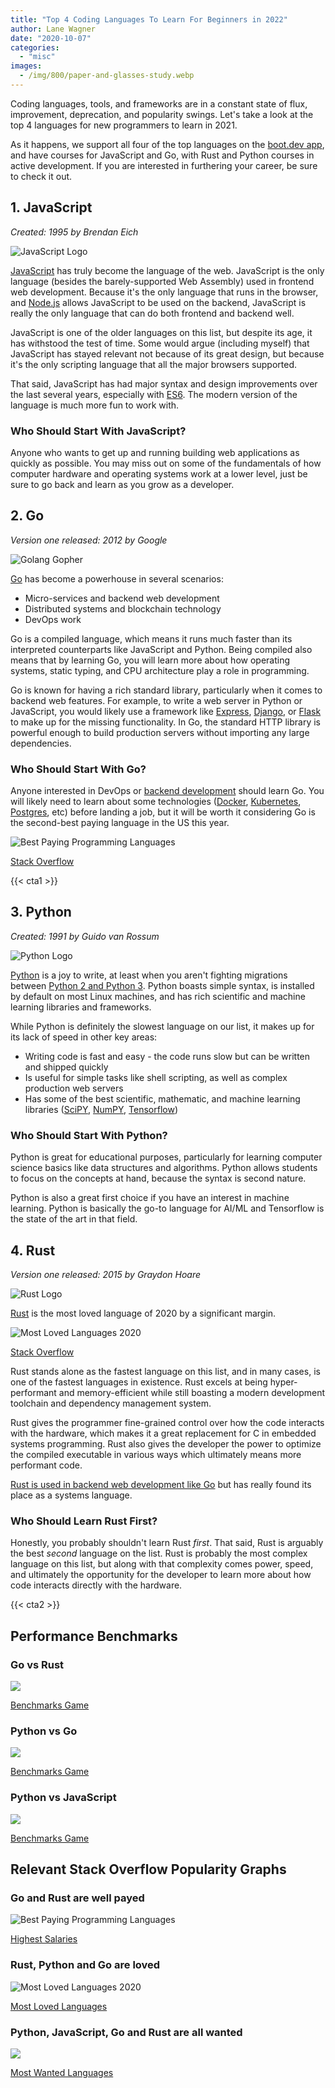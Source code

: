 ```yaml
---
title: "Top 4 Coding Languages To Learn For Beginners in 2022"
author: Lane Wagner
date: "2020-10-07"
categories: 
  - "misc"
images:
  - /img/800/paper-and-glasses-study.webp
---
```


Coding languages, tools, and frameworks are in a constant state of flux, improvement, deprecation, and popularity swings. Let's take a look at the top 4 languages for new programmers to learn in 2021.

As it happens, we support all four of the top languages on the [boot.dev app](https://boot.dev/), and have courses for JavaScript and Go, with Rust and Python courses in active development. If you are interested in furthering your career, be sure to check it out.

## 1. JavaScript

_Created: 1995 by Brendan Eich_

![JavaScript Logo](/img/800/logo-javascript.png)

[JavaScript](https://developer.mozilla.org/en-US/docs/Web/JavaScript) has truly become the language of the web. JavaScript is the only language (besides the barely-supported Web Assembly) used in frontend web development. Because it's the only language that runs in the browser, and [Node.js](https://nodejs.org/en/) allows JavaScript to be used on the backend, JavaScript is really the only language that can do both frontend and backend well.

JavaScript is one of the older languages on this list, but despite its age, it has withstood the test of time. Some would argue (including myself) that JavaScript has stayed relevant not because of its great design, but because it's the only scripting language that all the major browsers supported.

That said, JavaScript has had major syntax and design improvements over the last several years, especially with [ES6](https://www.w3schools.com/js/js_es6.asp). The modern version of the language is much more fun to work with.

### Who Should Start With JavaScript?

Anyone who wants to get up and running building web applications as quickly as possible. You may miss out on some of the fundamentals of how computer hardware and operating systems work at a lower level, just be sure to go back and learn as you grow as a developer.

## 2. Go

_Version one released: 2012 by Google_

![Golang Gopher](/img/800/go-300x157.png)

[Go](https://golang.org/) has become a powerhouse in several scenarios:

- Micro-services and backend web development
- Distributed systems and blockchain technology
- DevOps work

Go is a compiled language, which means it runs much faster than its interpreted counterparts like JavaScript and Python. Being compiled also means that by learning Go, you will learn more about how operating systems, static typing, and CPU architecture play a role in programming.

Go is known for having a rich standard library, particularly when it comes to backend web features. For example, to write a web server in Python or JavaScript, you would likely use a framework like [Express](https://expressjs.com/), [Django](https://www.djangoproject.com/), or [Flask](https://flask.palletsprojects.com/en/1.1.x/) to make up for the missing functionality. In Go, the standard HTTP library is powerful enough to build production servers without importing any large dependencies.

### Who Should Start With Go?

Anyone interested in DevOps or [backend development](/backend/become-backend-developer/) should learn Go. You will likely need to learn about some technologies ([Docker](https://www.docker.com/), [Kubernetes](https://kubernetes.io/), [Postgres](https://www.postgresql.org/), etc) before landing a job, but it will be worth it considering Go is the second-best paying language in the US this year.

![Best Paying Programming Languages](/img/800/Screen-Shot-2020-07-09-at-7.46.49-AM-1024x469-1.png)

[Stack Overflow](https://insights.stackoverflow.com/survey/2020#technology-what-languages-are-associated-with-the-highest-salaries-worldwide-united-states)

{{< cta1 >}}

## 3. Python

_Created: 1991 by Guido van Rossum_

![Python Logo](/img/800/python-logo-master-v3-TM-flattened.png)

[Python](https://www.python.org/) is a joy to write, at least when you aren't fighting migrations between [Python 2 and Python 3](https://stackoverflow.blog/2019/11/14/why-is-the-migration-to-python-3-taking-so-long/). Python boasts simple syntax, is installed by default on most Linux machines, and has rich scientific and machine learning libraries and frameworks.

While Python is definitely the slowest language on our list, it makes up for its lack of speed in other key areas:

- Writing code is fast and easy - the code runs slow but can be written and shipped quickly
- Is useful for simple tasks like shell scripting, as well as complex production web servers
- Has some of the best scientific, mathematic, and machine learning libraries ([SciPY](https://www.scipy.org/), [NumPY](https://numpy.org/), [Tensorflow](https://www.tensorflow.org/))

### Who Should Start With Python?

Python is great for educational purposes, particularly for learning computer science basics like data structures and algorithms. Python allows students to focus on the concepts at hand, because the syntax is second nature.

Python is also a great first choice if you have an interest in machine learning. Python is basically the go-to language for AI/ML and Tensorflow is the state of the art in that field.

## 4. Rust

_Version one released: 2015 by Graydon Hoare_

![Rust Logo](/img/800/rust-tutorial-150x150.jpg)

[Rust](https://www.rust-lang.org/) is the most loved language of 2020 by a significant margin.

![Most Loved Languages 2020](/img/800/Screen-Shot-2020-10-06-at-7.30.20-PM-1024x307.png)

[Stack Overflow](https://insights.stackoverflow.com/survey/2020#technology-most-loved-dreaded-and-wanted-languages-loved)

Rust stands alone as the fastest language on this list, and in many cases, is one of the fastest languages in existence. Rust excels at being hyper-performant and memory-efficient while still boasting a modern development toolchain and dependency management system.

Rust gives the programmer fine-grained control over how the code interacts with the hardware, which makes it a great replacement for C in embedded systems programming. Rust also gives the developer the power to optimize the compiled executable in various ways which ultimately means more performant code.

[Rust is used in backend web development like Go](/golang/rust-vs-go-in-backend-web-development/) but has really found its place as a systems language.

### Who Should Learn Rust First?

Honestly, you probably shouldn't learn Rust _first_. That said, Rust is arguably the best _second_ language on the list. Rust is probably the most complex language on this list, but along with that complexity comes power, speed, and ultimately the opportunity for the developer to learn more about how code interacts directly with the hardware.

{{< cta2 >}}

## Performance Benchmarks

### Go vs Rust

![](/img/800/Screen-Shot-2020-10-06-at-7.41.47-PM-1024x591.png)

[Benchmarks Game](https://benchmarksgame-team.pages.debian.net/benchmarksgame/fastest/rust-go.html)

### Python vs Go

![](/img/800/Screen-Shot-2020-10-06-at-7.42.42-PM-1024x539.png)

[Benchmarks Game](https://benchmarksgame-team.pages.debian.net/benchmarksgame/fastest/python3-go.html)

### Python vs JavaScript

![](/img/800/Screen-Shot-2020-10-06-at-7.42.24-PM-1024x543.png)

[Benchmarks Game](https://benchmarksgame-team.pages.debian.net/benchmarksgame/fastest/python.html)

## Relevant Stack Overflow Popularity Graphs

### Go and Rust are well payed

![Best Paying Programming Languages](/img/800/Screen-Shot-2020-07-09-at-7.46.49-AM-1024x469-1.png)

[Highest Salaries](https://insights.stackoverflow.com/survey/2020#technology-what-languages-are-associated-with-the-highest-salaries-worldwide-united-states)

### Rust, Python and Go are loved

![Most Loved Languages 2020](/img/800/Screen-Shot-2020-10-06-at-7.30.20-PM-1024x307.png)

[Most Loved Languages](https://insights.stackoverflow.com/survey/2020#technology-most-loved-dreaded-and-wanted-languages-loved)

### Python, JavaScript, Go and Rust are all wanted

![](/img/800/Screen-Shot-2020-10-06-at-7.47.42-PM-1024x254.png)

[Most Wanted Languages](https://insights.stackoverflow.com/survey/2020#technology-most-loved-dreaded-and-wanted-languages-wanted)
